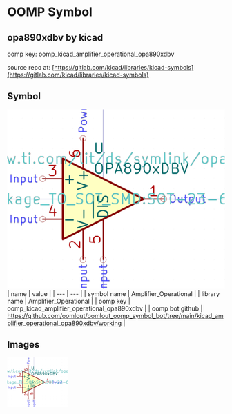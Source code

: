 # OOMP Symbol  
## opa890xdbv  by kicad  
  
oomp key: oomp_kicad_amplifier_operational_opa890xdbv  
  
source repo at: [https://gitlab.com/kicad/libraries/kicad-symbols](https://gitlab.com/kicad/libraries/kicad-symbols)  
## Symbol  
  
[![working.png](working_600.png)](working.png)  
| name | value | 
| --- | --- | 
| symbol name | Amplifier_Operational | 
| library name | Amplifier_Operational | 
| oomp key | oomp_kicad_amplifier_operational_opa890xdbv | 
| oomp bot github | https://github.com/oomlout/oomlout_oomp_symbol_bot/tree/main/kicad_amplifier_operational_opa890xdbv/working | 
## Images  
  
[![working.png](working_140.png)](working.png)  
